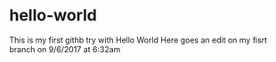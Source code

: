 # hello-world
This is my first githb try with Hello World
Here goes an edit on my fisrt branch on 9/6/2017 at 6:32am
